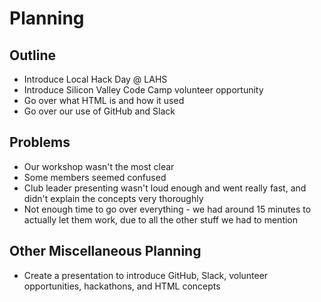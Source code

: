 # Planning

## Outline

- Introduce Local Hack Day @ LAHS
- Introduce Silicon Valley Code Camp volunteer opportunity
- Go over what HTML is and how it used
- Go over our use of GitHub and Slack

## Problems

- Our workshop wasn't the most clear
- Some members seemed confused
- Club leader presenting wasn't loud enough and went really fast, and didn't
  explain the concepts very thoroughly
- Not enough time to go over everything - we had around 15 minutes to actually
  let them work, due to all the other stuff we had to mention

## Other Miscellaneous Planning

- Create a presentation to introduce GitHub, Slack, volunteer opportunities,
  hackathons, and HTML concepts
